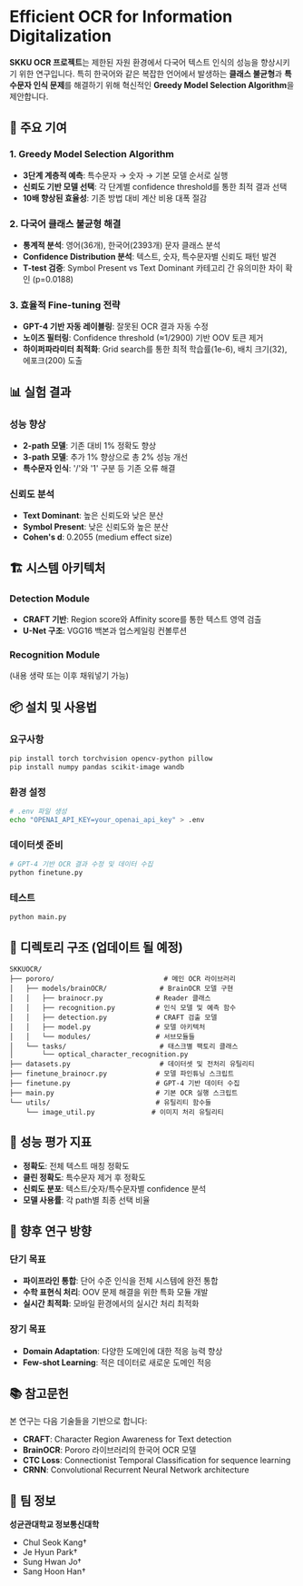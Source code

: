 # Efficient OCR for Information Digitalization

**SKKU OCR 프로젝트**는 제한된 자원 환경에서 다국어 텍스트 인식의 성능을 향상시키기 위한 연구입니다. 특히 한국어와 같은 복잡한 언어에서 발생하는 **클래스 불균형**과 **특수문자 인식 문제**를 해결하기 위해 혁신적인 **Greedy Model Selection Algorithm**을 제안합니다.

## 🎯 주요 기여

### 1. Greedy Model Selection Algorithm
- **3단계 계층적 예측**: 특수문자 → 숫자 → 기본 모델 순서로 실행  
- **신뢰도 기반 모델 선택**: 각 단계별 confidence threshold를 통한 최적 결과 선택  
- **10배 향상된 효율성**: 기존 방법 대비 계산 비용 대폭 절감  

### 2. 다국어 클래스 불균형 해결
- **통계적 분석**: 영어(36개), 한국어(2393개) 문자 클래스 분석  
- **Confidence Distribution 분석**: 텍스트, 숫자, 특수문자별 신뢰도 패턴 발견  
- **T-test 검증**: Symbol Present vs Text Dominant 카테고리 간 유의미한 차이 확인 (p=0.0188)  

### 3. 효율적 Fine-tuning 전략
- **GPT-4 기반 자동 레이블링**: 잘못된 OCR 결과 자동 수정  
- **노이즈 필터링**: Confidence threshold (≈1/2900) 기반 OOV 토큰 제거  
- **하이퍼파라미터 최적화**: Grid search를 통한 최적 학습률(1e-6), 배치 크기(32), 에포크(200) 도출  

## 📊 실험 결과

### 성능 향상
- **2-path 모델**: 기존 대비 1% 정확도 향상  
- **3-path 모델**: 추가 1% 향상으로 총 2% 성능 개선  
- **특수문자 인식**: '/'와 '1' 구분 등 기존 오류 해결  

### 신뢰도 분석
- **Text Dominant**: 높은 신뢰도와 낮은 분산  
- **Symbol Present**: 낮은 신뢰도와 높은 분산  
- **Cohen's d**: 0.2055 (medium effect size)  

## 🏗️ 시스템 아키텍처

### Detection Module
- **CRAFT 기반**: Region score와 Affinity score를 통한 텍스트 영역 검출  
- **U-Net 구조**: VGG16 백본과 업스케일링 컨볼루션  

### Recognition Module
(내용 생략 또는 이후 채워넣기 가능)

## 📦 설치 및 사용법

### 요구사항
```bash
pip install torch torchvision opencv-python pillow
pip install numpy pandas scikit-image wandb
```

### 환경 설정
```bash
# .env 파일 생성
echo "OPENAI_API_KEY=your_openai_api_key" > .env
```

### 데이터셋 준비
```bash
# GPT-4 기반 OCR 결과 수정 및 데이터 수집
python finetune.py
```

### 테스트
```bash
python main.py
```

## 📂 디렉토리 구조 (업데이트 될 예정)
```
SKKUOCR/
├── pororo/                           # 메인 OCR 라이브러리
│   ├── models/brainOCR/             # BrainOCR 모델 구현
│   │   ├── brainocr.py             # Reader 클래스
│   │   ├── recognition.py          # 인식 모델 및 예측 함수
│   │   ├── detection.py            # CRAFT 검출 모델
│   │   ├── model.py                # 모델 아키텍처
│   │   └── modules/                # 서브모듈들
│   └── tasks/                       # 태스크별 팩토리 클래스
│       └── optical_character_recognition.py
├── datasets.py                      # 데이터셋 및 전처리 유틸리티
├── finetune_brainocr.py            # 모델 파인튜닝 스크립트
├── finetune.py                     # GPT-4 기반 데이터 수집
├── main.py                         # 기본 OCR 실행 스크립트
└── utils/                          # 유틸리티 함수들
    └── image_util.py              # 이미지 처리 유틸리티
```

## 📏 성능 평가 지표
- **정확도**: 전체 텍스트 매칭 정확도  
- **클린 정확도**: 특수문자 제거 후 정확도  
- **신뢰도 분포**: 텍스트/숫자/특수문자별 confidence 분석  
- **모델 사용률**: 각 path별 최종 선택 비율  

## 🎯 향후 연구 방향

### 단기 목표
- **파이프라인 통합**: 단어 수준 인식을 전체 시스템에 완전 통합  
- **수학 표현식 처리**: OOV 문제 해결을 위한 특화 모듈 개발  
- **실시간 최적화**: 모바일 환경에서의 실시간 처리 최적화  

### 장기 목표
- **Domain Adaptation**: 다양한 도메인에 대한 적응 능력 향상  
- **Few-shot Learning**: 적은 데이터로 새로운 도메인 적응  

## 📚 참고문헌
본 연구는 다음 기술들을 기반으로 합니다:
- **CRAFT**: Character Region Awareness for Text detection  
- **BrainOCR**: Pororo 라이브러리의 한국어 OCR 모델  
- **CTC Loss**: Connectionist Temporal Classification for sequence learning  
- **CRNN**: Convolutional Recurrent Neural Network architecture  

## 👥 팀 정보
**성균관대학교 정보통신대학**
- Chul Seok Kang†  
- Je Hyun Park†  
- Sung Hwan Jo†  
- Sang Hoon Han†
